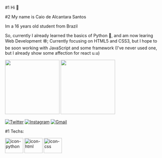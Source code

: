 #1 Hi 👋

#2 My name is Caio de Alcantara Santos

Im a 16 years old student from Brazil

So, currently I already learned the basics of Python 🐍, and am now learing Web Development 🕸️;
Currently focusing on HTML5 and CSS3, but I hope to be soon working with JavaScript and some framework (I've never used one, but I already show some affection for react u.u)

<img height="180em" src="https://github-readme-stats.vercel.app/api?username=caio-alcantara&show_icons=true&theme=tokyonight"/>
<img height="180em" src="https://github-readme-stats.vercel.app/api/top-langs/?username=caio-alcantara&layout=compact&theme=tokyonight"/>

[![Twitter](https://img.shields.io/badge/Twitter-1DA1F2?style=for-the-badge&logo=twitter&logoColor=white)](https://twitter.com/caiiuu3)
[![Instagram](https://img.shields.io/badge/Instagram-E4405F?style=for-the-badge&logo=instagram&logoColor=white)](https://www.instagram.com/caiiu_3/)
[![Gmail](https://img.shields.io/badge/Gmail-D14836?style=for-the-badge&logo=gmail&logoColor=white)](mailto:caioalcantarasantos3@gmail.com)


#1 Techs: 
<div>
  <img align="center" alt="icon-python" height="50" width="60" src="https://cdn.jsdelivr.net/gh/devicons/devicon/icons/python/python-original.svg" />
  <img align="center" alt="icon-html" height="50" width="60" src="https://cdn.jsdelivr.net/gh/devicons/devicon/icons/html5/html5-original.svg" />
  <img align="center" alt="icon-css" height="50" width="60" src="https://cdn.jsdelivr.net/gh/devicons/devicon/icons/css3/css3-original.svg" />

</div>
